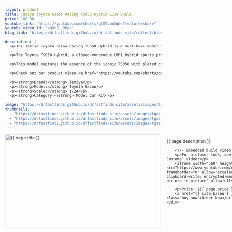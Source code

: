 ```yaml
---
layout: product
title: Tamiya Toyota Gazoo Racing TS050 Hybrid 1/24 Scale
price: 100.00
youtube_link: "https://youtube.com/shorts/qtSTcmoXqks?feature=share"
youtube_video_id: "VQ9nJLL0Ppk"
blog_link: "https://drfastfinds.github.io/drfastfinds-site/collectibles/model%20kits/tamiya/toyota%20gazoo%20racing/ts050%20hybrid/2024/09/25/toyota-gazoo-ts050.html"

description: |
  <p>The Tamiya Toyota Gazoo Racing TS050 Hybrid is a must-have model for motorsport enthusiasts and collectors alike. Limited to 3 per household, this high-quality kit accurately reproduces the body form of the actual TS050, focusing on aerodynamics and incorporating various aero devices, just like the real vehicle.</p>

  <p>The Toyota TS050 Hybrid, a closed-monocoque LMP1 hybrid sports prototype, is the direct successor to the TS040 Hybrid and debuted in the FIA World Endurance Championship in 2016. It features a 2.4L V6 twin-turbocharged engine combined with an advanced hybrid system, producing a total of 1000 hp. Despite its challenges, the TS050 clinched the 2019–20 FIA World Endurance Championship.</p>

  <p>This model captures the essence of the iconic TS050 with plated cockpit roof details, LED lights, and decals for the 7th and 8th cars. The kit also includes masking stickers for different colors. Build enthusiasts can recreate the dramatic aerodynamics that defined Toyota's LMP1 prototype as it contended at Le Mans and other FIA endurance races.</p>

  <p>Check out our product video <a href="https://youtube.com/shorts/qtSTcmoXqks?feature=share" target="_blank">here</a>.</p>

  <p><strong>Brand:</strong> Tamiya</p>
  <p><strong>Model:</strong> Toyota Gazoo/p>
  <p><strong>Scale:</strong> 1/24</p>
  <p><strong>Category:</strong> Model Car Kit</p>

image: "https://drfastfinds.github.io/drfastfinds-site/assets/images/tgaz.jpg"
thumbnails:
  - "https://drfastfinds.github.io/drfastfinds-site/assets/images/tgaz-1.jpg"
  - "https://drfastfinds.github.io/drfastfinds-site/assets/images/tgaz-2.jpg"
  - "https://drfastfinds.github.io/drfastfinds-site/assets/images/tgaz-3.jpg"
---
```


<div class="product-detail">
    <div class="product-image-box">
        <img class="main-image" src="{{ page.image }}" alt="{{ page.title }}">
    </div>
    <div class="product-text">
        <p>{{ page.description }}</p>
        
        <!-- Embedded build video -->
        <p>For a closer look, see Scaled Down Customs' video:</p>
        <iframe width="560" height="315" src="https://www.youtube.com/embed/5jZxajKhcs8" frameborder="0" allow="accelerometer; autoplay; clipboard-write; encrypted-media; gyroscope; picture-in-picture" allowfullscreen></iframe>
        
        <p>Price: ${{ page.price }}</p>
        <a href="{{ site.baseurl }}/order" class="buy-now">Order Now</a>
    </div>
</div>

<div class="thumbnail-carousel">
    {% for thumbnail in page.thumbnails %}
    <img class="thumbnail" src="{{ thumbnail }}" alt="Thumbnail of {{ page.title }}">
    {% endfor %}
</div>

<div style="text-align: center;">
    <p>Read more about the Tamiya Toyota Gazoo Racing TS050 on our blog: 
        <a href="https://drfastfinds.github.io/drfastfinds-site/collectibles/model%20kits/tamiya/toyota%20gazoo%20racing/ts050%20hybrid/2024/09/25/toyota-gazoo-ts050.html">The Tamiya Toyota Gazoo Racing TS050 Hybrid: A Collector's Model</a>
    </p>
    <p>Watch the product video here: 
        <a href="{{ page.youtube_link }}" target="_blank">View on YouTube Shorts</a>
    </p>
</div>

<style>
.product-detail {
    display: flex;
    align-items: flex-start;
    gap: 20px;
    margin-bottom: 20px;
}

.product-image-box {
    flex-shrink: 0;
    width: 500px; 
    height: 300px; 
    overflow: hidden; 
}

.main-image {
    width: 100%; 
    height: 100%; 
    object-fit: contain; 
    display: block;
}

.product-text {
    max-width: 400px;
    flex-grow: 1;
}

.thumbnail-carousel {
    margin-top: 20px;
    display: flex;
    flex-wrap: wrap; 
    gap: 10px;
    justify-content: flex-start;
}

.thumbnail {
    max-width: 80px;
    cursor: pointer;
    border: 1px solid #ddd;
    border-radius: 4px;
}

.youtube-link {
    text-align: center;
    margin-top: 20px;
    font-size: 16px;
}

.buy-now {
    display: inline-block;
    padding: 10px 20px;
    margin-top: 10px;
    background-color: #007bff;
    color: #fff;
    text-decoration: none;
    border-radius: 5px;
    font-weight: bold;
    text-align: center;
}

.buy-now:hover {
    background-color: #0056b3;
}
</style>

<script>
document.addEventListener('DOMContentLoaded', function() {
    const mainImage = document.querySelector('.main-image');
    const thumbnails = document.querySelectorAll('.thumbnail');

    thumbnails.forEach(thumbnail => {
        thumbnail.addEventListener('click', function() {
            mainImage.src = this.src;
        });
    });
});
</script>
